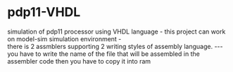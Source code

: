 # pdp11-VHDL
simulation of pdp11 processor using VHDL language - 
this project can work on model-sim simulation environment   -   
there is 2 assmblers supporting 2 writing styles of assembly language.
--- you have to write the name of the file that will be assembled in the assembler code
then you have to copy it into ram

